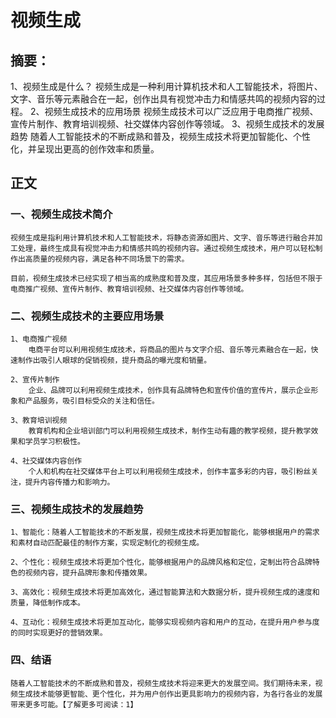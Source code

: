 # 视频生成

## 摘要：
1、视频生成是什么？
    视频生成是一种利用计算机技术和人工智能技术，将图片、文字、音乐等元素融合在一起，创作出具有视觉冲击力和情感共鸣的视频内容的过程。
2、视频生成技术的应用场景
    视频生成技术可以广泛应用于电商推广视频、宣传片制作、教育培训视频、社交媒体内容创作等领域。
3、视频生成技术的发展趋势
    随着人工智能技术的不断成熟和普及，视频生成技术将更加智能化、个性化，并呈现出更高的创作效率和质量。

## 正文

### 一、视频生成技术简介
    视频生成是指利用计算机技术和人工智能技术，将静态资源如图片、文字、音乐等进行融合并加工处理，最终生成具有视觉冲击力和情感共鸣的视频内容。通过视频生成技术，用户可以轻松制作出高质量的视频内容，满足各种不同场景下的需求。

    目前，视频生成技术已经实现了相当高的成熟度和普及度，其应用场景多种多样，包括但不限于电商推广视频、宣传片制作、教育培训视频、社交媒体内容创作等领域。

### 二、视频生成技术的主要应用场景
    1、电商推广视频
        电商平台可以利用视频生成技术，将商品的图片与文字介绍、音乐等元素融合在一起，快速制作出吸引人眼球的促销视频，提升商品的曝光度和销量。
    
    2、宣传片制作
        企业、品牌可以利用视频生成技术，创作具有品牌特色和宣传价值的宣传片，展示企业形象和产品服务，吸引目标受众的关注和信任。
    
    3、教育培训视频
        教育机构和企业培训部门可以利用视频生成技术，制作生动有趣的教学视频，提升教学效果和学员学习积极性。

    4、社交媒体内容创作
        个人和机构在社交媒体平台上可以利用视频生成技术，创作丰富多彩的内容，吸引粉丝关注，提升内容传播力和影响力。

### 三、视频生成技术的发展趋势
    1、智能化：随着人工智能技术的不断发展，视频生成技术将更加智能化，能够根据用户的需求和素材自动匹配最佳的制作方案，实现定制化的视频生成。

    2、个性化：视频生成技术将更加个性化，能够根据用户的品牌风格和定位，定制出符合品牌特色的视频内容，提升品牌形象和传播效果。

    3、高效化：视频生成技术将更加高效化，通过智能算法和大数据分析，提升视频生成的速度和质量，降低制作成本。

    4、互动化：视频生成技术将更加互动化，能够实现视频内容和用户的互动，在提升用户参与度的同时实现更好的营销效果。

### 四、结语
    随着人工智能技术的不断成熟和普及，视频生成技术将迎来更大的发展空间。我们期待未来，视频生成技术能够更智能、更个性化，并为用户创作出更具影响力的视频内容，为各行各业的发展带来更多可能。【了解更多可阅读：1】
